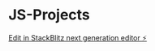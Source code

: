 # JS-Projects

[Edit in StackBlitz next generation editor ⚡️](https://stackblitz.com/~/github.com/RITIKRAJGUPTA/JS-Projects)